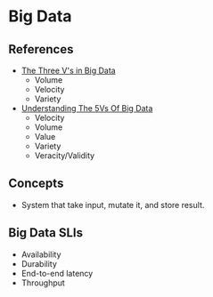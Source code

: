 # Big Data

## References

- [The Three V's in Big Data](https://bigstep.com/blog/three-vs-big-data)
  - Volume
  - Velocity
  - Variety
- [Understanding The 5Vs Of Big Data](https://acuvate.com/blog/understanding-the-5vs-of-big-data/)
  - Velocity
  - Volume
  - Value
  - Variety
  - Veracity/Validity

## Concepts

- System that take input, mutate it, and store result.

## Big Data SLIs

- Availability
- Durability
- End-to-end latency
- Throughput
